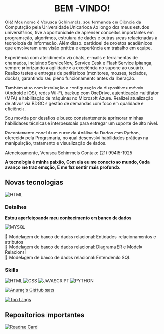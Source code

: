<h1 align ="center"> BEM -VINDO!</h1>
<p align="center">
 
Olá! Meu nome é Verusca Schimmels,  sou formanda em Ciência da Computação pela Universidade Unicarioca Ao longo dos meus estudos universitários, tive a oportunidade de aprender conceitos importantes em programação, algoritmos, estrutura de dados e outras áreas relacionadas à tecnologia da informação. Além disso, participei de projetos acadêmicos que envolveram uma visão prática e experiência em trabalho em equipe.

Experiência com atendimento via chats, e-mails e ferramentas de chamados, incluindo ServiceNow, Service Desk e Flash Service Ipiranga, sempre priorizando a agilidade e a excelência no suporte ao usuário. Realizo testes e entregas de periféricos (monitores, mouses, teclados, docks), garantindo seu pleno funcionamento antes da liberação.

Também atuo com instalação e configuração de dispositivos móveis (Android e iOS), redes Wi-Fi, backup com OneDrive, autenticação multifator (MFA) e habilitação de máquinas no Microsoft Azure. Realizei atualização de ativos via BDGC e gestão de demandas com foco em qualidade e eficiência.

Sou movida por desafios e busco constantemente aprimorar minhas habilidades técnicas e interpessoais para entregar um suporte de alto nível.

Recentemente concluí um curso de Análise de Dados com Python, oferecido pela Programaria, no qual desenvolvi habilidades práticas na manipulação, tratamento e visualização de dados. 

Atenciosamente,
Verusca Schimmels
Contato: (21) 99415-1925

<b>A tecnologia é minha paixão, Com ela eu me conecto ao mundo, Cada avanço me traz emoção, E me faz sentir mais profundo.</b>  
</p>

<H2>Novas tecnologias </H2>

![HTML](https://skillicons.dev/icons?i=python,mysql,html,css,js,aws)


### Detalhes

<b> Estou aperfeiçoando meu conhecimento  em banco de dados</b>

![MYSQL](https://img.shields.io/badge/MySQL-00599C?style=for-the-badge&logo=mysql&logoColor=white)

🔶	Modelagem de banco de dados relacional: Entidades, relacionamentos e atributos</br>
🔶	Modelagem de banco de dados relacional: Diagrama ER e Modelo Relacional</br>
🔶	Modelagem de banco de dados relacional: Entendendo SQL</br>



### Skills

![HTML](https://img.shields.io/badge/HTML5-E34F26?style=for-the-badge&logo=html5&logoColor=white)
![CSS](https://img.shields.io/badge/CSS-239120?&style=for-the-badge&logo=css3&logoColor=white)
![JAVASCRIPT](https://img.shields.io/badge/JavaScript-F7DF1E?style=for-the-badge&logo=javascript&logoColor=black)
![PYTHON](https://img.shields.io/badge/Python-3776AB?style=for-the-badge&logo=python&logoColor=white)



[![Anurag's GitHub stats](https://github-readme-stats.vercel.app/api?username=Vesilva33&show_icons=true&theme=radical)](https://github.com/anuraghazra/github-readme-stats)

[![Top Langs](https://github-readme-stats.vercel.app/api/top-langs/?username=Vesilva33&layout=compact&theme=radical)](https://github.com/anuraghazra/github-readme-stats)

## Repositorios importantes
[![Readme Card](https://github-readme-stats.vercel.app/api/pin/?username=Vesilva33&repo=projeto-inicial-Python&theme=radical)](https://github.com/anuraghazra/github-readme-stats)
